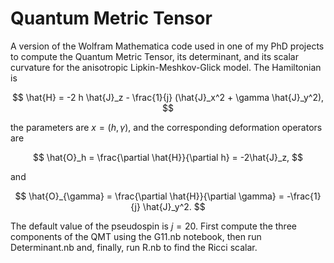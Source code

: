 # Quantum Metric Tensor
A version of the Wolfram Mathematica code used in one of my PhD projects to compute the Quantum Metric Tensor, its determinant, and its scalar curvature for the anisotropic Lipkin-Meshkov-Glick model. The Hamiltonian is

$$ \hat{H} = -2 h \hat{J}_z - \frac{1}{j} (\hat{J}_x^2 + \gamma \hat{J}_y^2), $$

the parameters are $x=(h,\gamma)$, and the corresponding deformation operators are

$$ \hat{O}_h = \frac{\partial \hat{H}}{\partial h} = -2\hat{J}_z, $$

and

$$ \hat{O}_{\gamma} = \frac{\partial \hat{H}}{\partial \gamma} = -\frac{1}{j} \hat{J}_y^2. $$

The default value of the pseudospin is $j=20$. First compute the three components of the QMT using the G11.nb notebook, then run Determinant.nb and, finally, run R.nb to find the Ricci scalar.
